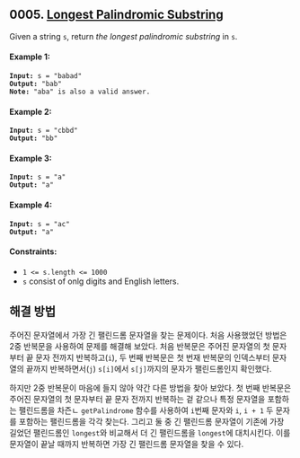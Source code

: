## 0005. [Longest Palindromic Substring](https://leetcode.com/problems/longest-palindromic-substring/)

Given a string `s`, return _the longest palindromic substring_ in `s`.

#### **Example 1:**

<pre><code><strong>Input:</strong> s = "babad"
<strong>Output:</strong> "bab"
<strong>Note:</strong> "aba" is also a valid answer.</code></pre>

#### **Example 2:**

<pre><code><strong>Input:</strong> s = "cbbd"
<strong>Output:</strong> "bb"</code></pre>

#### **Example 3:**

<pre><code><strong>Input:</strong> s = "a"
<strong>Output:</strong> "a"</code></pre>

#### **Example 4:**

<pre><code><strong>Input:</strong> s = "ac"
<strong>Output:</strong> "a"</code></pre>

#### **Constraints:**

- `1 <= s.length <= 1000`
- `s` consist of onlg digits and English letters.

## 해결 방법

주어진 문자열에서 가장 긴 팰린드롬 문자열을 찾는 문제이다. 처음 사용했었던 방법은 2중 반복문을 사용하여 문제를 해결해 보았다. 처음 반복문은 주어진 문자열의 첫 문자부터 끝 문자 전까지 반복하고(`i`), 두 번째 반복문은 첫 번재 반복문의 인덱스부터 문자열의 끝까지 반복하면서(`j`) `s[i]`에서 `s[j]`까지의 문자가 팰린드롬인지 확인했다.

하지만 2중 반복문이 마음에 들지 않아 약간 다른 방법을 찾아 보았다. 첫 번째 반복문은 주어진 문자열의 첫 문자부터 끝 문자 전까지 반복하는 겉 같으나 특정 문자열을 포함하는 팰린드롬을 차즌ㄴ `getPalindrome` 함수를 사용하여 `i`번째 문자와 `i`, `i + 1` 두 문자를 포함하는 팰린드롬을 각각 찾는다. 그리고 둘 중 긴 팰린드롬 문자열이 기존에 가장 길었던 팰린드롬인 `longest`와 비교해서 더 긴 팰린드롬을 `longest`에 대치시킨다. 이를 문자열이 끝날 때까지 반복하면 가장 긴 팰린드롬 문자열을 찾을 수 있다.
